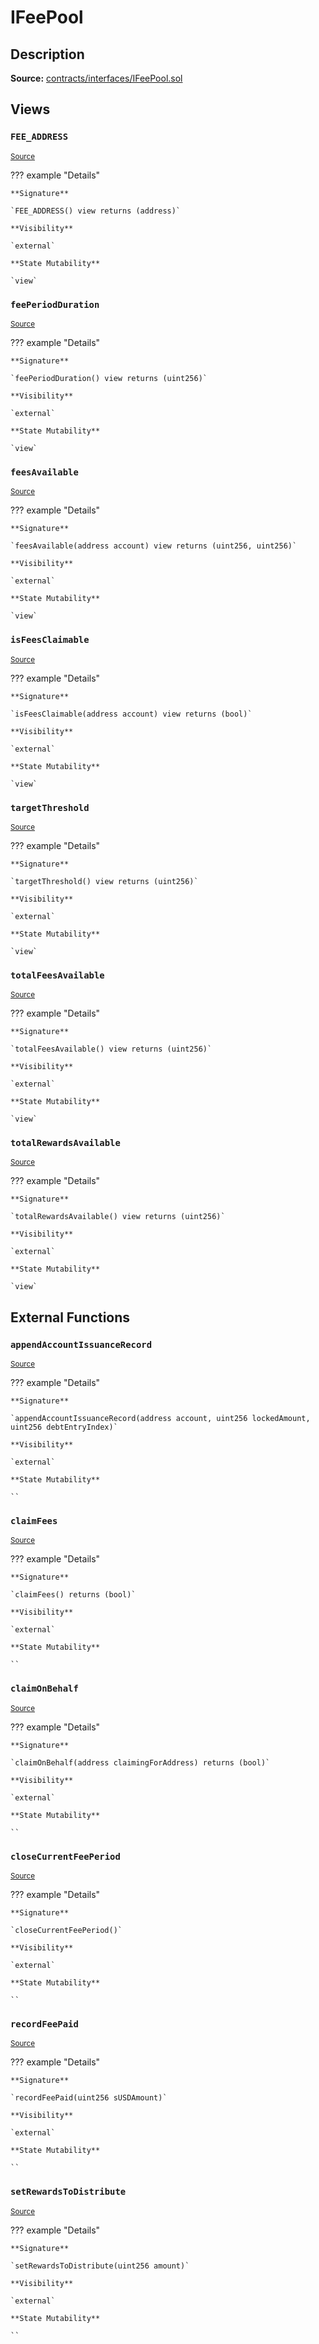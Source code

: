 # IFeePool

## Description

**Source:** [contracts/interfaces/IFeePool.sol](https://github.com/Synthetixio/synthetix/tree/v2.55.0/contracts/interfaces/IFeePool.sol)

## Views

### `FEE_ADDRESS`

<sub>[Source](https://github.com/Synthetixio/synthetix/tree/v2.55.0/contracts/interfaces/IFeePool.sol#L8)</sub>

??? example "Details"

    **Signature**

    `FEE_ADDRESS() view returns (address)`

    **Visibility**

    `external`

    **State Mutability**

    `view`

### `feePeriodDuration`

<sub>[Source](https://github.com/Synthetixio/synthetix/tree/v2.55.0/contracts/interfaces/IFeePool.sol#L12)</sub>

??? example "Details"

    **Signature**

    `feePeriodDuration() view returns (uint256)`

    **Visibility**

    `external`

    **State Mutability**

    `view`

### `feesAvailable`

<sub>[Source](https://github.com/Synthetixio/synthetix/tree/v2.55.0/contracts/interfaces/IFeePool.sol#L10)</sub>

??? example "Details"

    **Signature**

    `feesAvailable(address account) view returns (uint256, uint256)`

    **Visibility**

    `external`

    **State Mutability**

    `view`

### `isFeesClaimable`

<sub>[Source](https://github.com/Synthetixio/synthetix/tree/v2.55.0/contracts/interfaces/IFeePool.sol#L14)</sub>

??? example "Details"

    **Signature**

    `isFeesClaimable(address account) view returns (bool)`

    **Visibility**

    `external`

    **State Mutability**

    `view`

### `targetThreshold`

<sub>[Source](https://github.com/Synthetixio/synthetix/tree/v2.55.0/contracts/interfaces/IFeePool.sol#L16)</sub>

??? example "Details"

    **Signature**

    `targetThreshold() view returns (uint256)`

    **Visibility**

    `external`

    **State Mutability**

    `view`

### `totalFeesAvailable`

<sub>[Source](https://github.com/Synthetixio/synthetix/tree/v2.55.0/contracts/interfaces/IFeePool.sol#L18)</sub>

??? example "Details"

    **Signature**

    `totalFeesAvailable() view returns (uint256)`

    **Visibility**

    `external`

    **State Mutability**

    `view`

### `totalRewardsAvailable`

<sub>[Source](https://github.com/Synthetixio/synthetix/tree/v2.55.0/contracts/interfaces/IFeePool.sol#L20)</sub>

??? example "Details"

    **Signature**

    `totalRewardsAvailable() view returns (uint256)`

    **Visibility**

    `external`

    **State Mutability**

    `view`

## External Functions

### `appendAccountIssuanceRecord`

<sub>[Source](https://github.com/Synthetixio/synthetix/tree/v2.55.0/contracts/interfaces/IFeePool.sol#L30)</sub>

??? example "Details"

    **Signature**

    `appendAccountIssuanceRecord(address account, uint256 lockedAmount, uint256 debtEntryIndex)`

    **Visibility**

    `external`

    **State Mutability**

    ``

### `claimFees`

<sub>[Source](https://github.com/Synthetixio/synthetix/tree/v2.55.0/contracts/interfaces/IFeePool.sol#L23)</sub>

??? example "Details"

    **Signature**

    `claimFees() returns (bool)`

    **Visibility**

    `external`

    **State Mutability**

    ``

### `claimOnBehalf`

<sub>[Source](https://github.com/Synthetixio/synthetix/tree/v2.55.0/contracts/interfaces/IFeePool.sol#L25)</sub>

??? example "Details"

    **Signature**

    `claimOnBehalf(address claimingForAddress) returns (bool)`

    **Visibility**

    `external`

    **State Mutability**

    ``

### `closeCurrentFeePeriod`

<sub>[Source](https://github.com/Synthetixio/synthetix/tree/v2.55.0/contracts/interfaces/IFeePool.sol#L27)</sub>

??? example "Details"

    **Signature**

    `closeCurrentFeePeriod()`

    **Visibility**

    `external`

    **State Mutability**

    ``

### `recordFeePaid`

<sub>[Source](https://github.com/Synthetixio/synthetix/tree/v2.55.0/contracts/interfaces/IFeePool.sol#L36)</sub>

??? example "Details"

    **Signature**

    `recordFeePaid(uint256 sUSDAmount)`

    **Visibility**

    `external`

    **State Mutability**

    ``

### `setRewardsToDistribute`

<sub>[Source](https://github.com/Synthetixio/synthetix/tree/v2.55.0/contracts/interfaces/IFeePool.sol#L38)</sub>

??? example "Details"

    **Signature**

    `setRewardsToDistribute(uint256 amount)`

    **Visibility**

    `external`

    **State Mutability**

    ``
